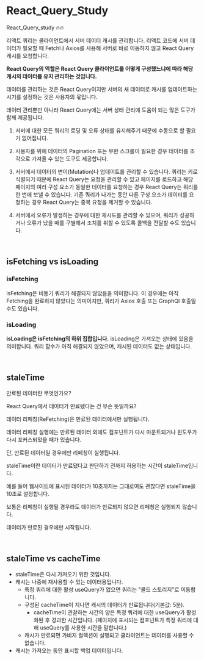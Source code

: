 # React_Query_Study
React_Query_study 🔥🔥

리액트 쿼리는 클라이언트에서 서버 데이터 캐시를 관리합니다.
리액트 코드에 서버 데이터가 필요할 때 Fetch나 Axios를 사용해 서버로 바로 이동하지 않고 React Query 캐시를 요청합니다. 

**React Query의 역할은 React Query 클라이언트를 어떻게 구성했느냐에 따라 해당 캐시의 데이터를 유지 관리하는 것입니다.** 

데이터를 관리하는 것은 React Query이지만 서버의 새 데이터로 캐시를 업데이트하는 시기를 설정하는 것은 사용자의 몫입니다. 

데이터 관리뿐만 아니라 React Query에는 서버 상태 관리에 도움이 되는 많은 도구가 함께 제공됩니다. 

1. 서버에 대한 모든 쿼리의 로딩 및 오류 상태를 유지해주기 때문에 수동으로 할 필요가 없어집니다.

2. 사용자를 위해 데이터의 Pagination 또는 무한 스크롤이 필요한 경우 데이터를 조각으로 가져올 수 있는 도구도 제공합니다.

3. 서버에서 데이터의 변이(Mutation)나 업데이트를 관리할 수 있습니다. 쿼리는 키로 식별되기 때문에 React Query는 요청을 관리할 수 있고 페이지를 로드하고 해당 페이지의 여러 구성 요소가 동일한 데이터를 요청하는 경우 React Query는 쿼리를 한 번에 보낼 수 있습니다. 기존 쿼리가 나가는 동안 다른 구성 요소가 데이터를 요청하는 경우 React Query는 중복 요청을 제거할 수 있습니다. 

4. 서버에서 오류가 발생하는 경우에 대한 재시도를 관리할 수 있으며, 쿼리가 성공하거나 오류가 났을 때를 구별해서 조치를 취할 수 있도록 콜백을 전달할 수도 있습니다. 

<br>

## isFetching vs isLoading 

### isFetching 
isFetching은 비동기 쿼리가 해결되지 않았음을 의미합니다. 이 경우에는 아직 Fetching을 완료하지 않았다는 의미이지만, 쿼리가 Axios 호출 또는 GraphQl 호출일 수도 있습니다. 

### isLoading
**isLoading은 isFetching의 하위 집합입니다.** isLoading은 가져오는 상태에 있음을 의미합니다. 쿼리 함수가 아직 해결되지 않았으며, 캐시된 데이터도 없는 상태입니다.

<br>

## staleTime 
만료된 데이터란 무엇인가요? 

React Query에서 데이터가 만료됐다는 건 무슨 뜻일까요? 

데이터 리페칭(ReFetching)은 만료된 데이터에서만 실행됩니다. 

데이터 리페칭 실행에는 만료된 데이터 외에도 컴포넌트가 다시 마운트되거나 윈도우가 다시 포커스되었을 때가 있습니다. 

단, 만료된 데이터일 경우에만 리페칭이 실행됩니다. 

staleTime이란 데이터가 만료됐다고 판단하기 전까지 허용하는 시간이 staleTime입니다. 

예를 들어 웹사이트에 표시된 데이터가 10초까지는 그대로여도 괜찮다면 staleTime을 10초로 설정합니다. 

보통은 리페칭이 실행될 경우라도 데이터가 만료되지 않으면 리페칭은 실행되지 않습니다. 

데이터가 만료된 경우에만 시작됩니다. 


<br>

## staleTime vs cacheTime
- staleTime은 다시 가져오기 위한 것입니다.
- 캐시는 나중에 재사용할 수 있는 데이터용입니다.
  - 특정 쿼리에 대한 활성 useQuery가 없으면 쿼리는 "콜드 스토리지"로 이동합니다.
  - 구성된 cacheTime이 지나면 캐시의 데이터가 만료됩니다(기본값: 5분).
    - cacheTime이 관찰하는 시간의 양은 특정 쿼리에 대한 useQuery가 활성화된 후 경과한 시간입니다. (페이지에 표시되는 컴포넌트가 특정 쿼리에 대해 useQuery를 사용한 시간을 말합니다.)
  - 캐시가 만료되면 가비지 컬렉션이 실행되고 클라이언트는 데이터를 사용할 수 없습니다. 
- 캐시는 가져오는 동안 표시할 백업 데이터입니다.

